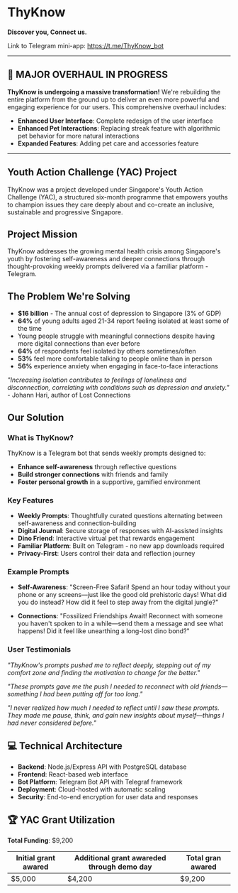 # ThyKnow

**Discover you, Connect us.**

Link to Telegram mini-app: https://t.me/ThyKnow_bot

---

## 🚀 MAJOR OVERHAUL IN PROGRESS

**ThyKnow is undergoing a massive transformation!** We're rebuilding the entire platform from the ground up to deliver an even more powerful and engaging experience for our users. This comprehensive overhaul includes:

- **Enhanced User Interface**: Complete redesign of the user interface
- **Enhanced Pet Interactions**: Replacing streak feature with algorithmic pet behavior for more natural interactions
- **Expanded Features**: Adding pet care and accessories feature

---

## Youth Action Challenge (YAC) Project

ThyKnow was a project developed under Singapore's Youth Action Challenge (YAC), a structured six-month programme that empowers youths to champion issues they care deeply about and co-create an inclusive, sustainable and progressive Singapore.

## Project Mission

ThyKnow addresses the growing mental health crisis among Singapore's youth by fostering self-awareness and deeper connections through thought-provoking weekly prompts delivered via a familiar platform - Telegram.

## The Problem We're Solving

- **$16 billion** - The annual cost of depression to Singapore (3% of GDP)
- **64%** of young adults aged 21-34 report feeling isolated at least some of the time
- Young people struggle with meaningful connections despite having more digital connections than ever before
- **64%** of respondents feel isolated by others sometimes/often
- **53%** feel more comfortable talking to people online than in person
- **56%** experience anxiety when engaging in face-to-face interactions

*"Increasing isolation contributes to feelings of loneliness and disconnection, correlating with conditions such as depression and anxiety."* - Johann Hari, author of Lost Connections

## Our Solution

### What is ThyKnow?

ThyKnow is a Telegram bot that sends weekly prompts designed to:
- **Enhance self-awareness** through reflective questions
- **Build stronger connections** with friends and family
- **Foster personal growth** in a supportive, gamified environment

### Key Features

- **Weekly Prompts**: Thoughtfully curated questions alternating between self-awareness and connection-building
- **Digital Journal**: Secure storage of responses with AI-assisted insights
- **Dino Friend**: Interactive virtual pet that rewards engagement
- **Familiar Platform**: Built on Telegram - no new app downloads required
- **Privacy-First**: Users control their data and reflection journey

### Example Prompts

- **Self-Awareness**: "Screen-Free Safari! Spend an hour today without your phone or any screens—just like the good old prehistoric days! What did you do instead? How did it feel to step away from the digital jungle?"

- **Connections**: "Fossilized Friendships Await! Reconnect with someone you haven't spoken to in a while—send them a message and see what happens! Did it feel like unearthing a long-lost dino bond?"

### User Testimonials

*"ThyKnow's prompts pushed me to reflect deeply, stepping out of my comfort zone and finding the motivation to change for the better."*

*"These prompts gave me the push I needed to reconnect with old friends—something I had been putting off for too long."*

*"I never realized how much I needed to reflect until I saw these prompts. They made me pause, think, and gain new insights about myself—things I had never considered before."*

## 💻 Technical Architecture

- **Backend**: Node.js/Express API with PostgreSQL database
- **Frontend**: React-based web interface
- **Bot Platform**: Telegram Bot API with Telegraf framework
- **Deployment**: Cloud-hosted with automatic scaling
- **Security**: End-to-end encryption for user data and responses

## 🏆 YAC Grant Utilization

**Total Funding**: $9,200

| Initial grant awared | Additional grant awareded through demo day | Total gran awared |
|----------|------------|---------|
| $5,000 | $4,200 | $9,200 |